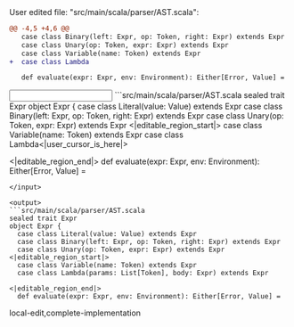 <events>
User edited file: "src/main/scala/parser/AST.scala":

```diff
@@ -4,5 +4,6 @@
   case class Binary(left: Expr, op: Token, right: Expr) extends Expr
   case class Unary(op: Token, expr: Expr) extends Expr
   case class Variable(name: Token) extends Expr
+  case class Lambda

   def evaluate(expr: Expr, env: Environment): Either[Error, Value] =
```
</events>

<input>
```src/main/scala/parser/AST.scala
sealed trait Expr
object Expr {
  case class Literal(value: Value) extends Expr
  case class Binary(left: Expr, op: Token, right: Expr) extends Expr
  case class Unary(op: Token, expr: Expr) extends Expr
<|editable_region_start|>
  case class Variable(name: Token) extends Expr
  case class Lambda<|user_cursor_is_here|>

<|editable_region_end|>
  def evaluate(expr: Expr, env: Environment): Either[Error, Value] =
```
</input>

<output>
```src/main/scala/parser/AST.scala
sealed trait Expr
object Expr {
  case class Literal(value: Value) extends Expr
  case class Binary(left: Expr, op: Token, right: Expr) extends Expr
  case class Unary(op: Token, expr: Expr) extends Expr
<|editable_region_start|>
  case class Variable(name: Token) extends Expr
  case class Lambda(params: List[Token], body: Expr) extends Expr

<|editable_region_end|>
  def evaluate(expr: Expr, env: Environment): Either[Error, Value] =
```
</output>

<labels>
local-edit,complete-implementation
</labels>
